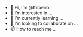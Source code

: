 - 👋 Hi, I’m @ttribeiro
- 👀 I’m interested in ...
- 🌱 I’m currently learning ...
- 💞️ I’m looking to collaborate on ...
- 📫 How to reach me ...

<!---
ttribeiro/ttribeiro is a ✨ special ✨ repository because its `README.md` (this file) appears on your GitHub profile.
You can click the Preview link to take a look at your changes.
--->
